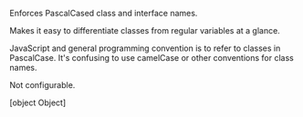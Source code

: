 Enforces PascalCased class and interface names.


Makes it easy to differentiate classes from regular variables at a glance.

JavaScript and general programming convention is to refer to classes in PascalCase.
It's confusing to use camelCase or other conventions for class names.
        

Not configurable.

[object Object]